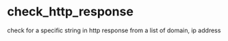 # check_http_response
check for a specific string in http response from a list of domain, ip address
